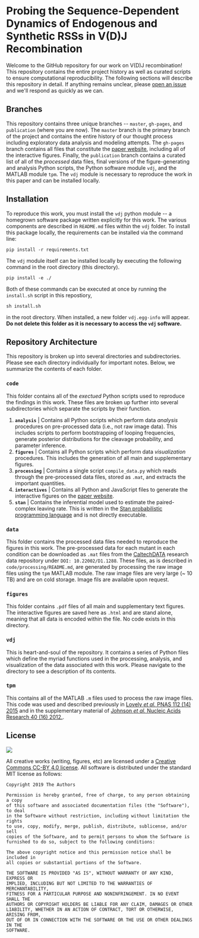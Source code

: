 
# Probing the Sequence-Dependent Dynamics of Endogenous and Synthetic RSSs in V(D)J Recombination 

Welcome to the GitHub repository for our work on V(D)J recombination! This
repository contains the entire project history as well as curated scripts to
ensure computational reproducibility. The following sections will describe this
repository in detail. If anything remains unclear, please [open an
issue](https://github.com/RPGroup-PBoC/mwc_mutants/issues) and we'll respond as
quickly as we can. 


## Branches

This repository contains three unique branches -- `master`, `gh-pages`, and
`publication` (where you are now). The `master` branch is the primary branch of
the project and contains the entire history of our thought process including
exploratory data analysis and modeling attempts. The `gh-pages` branch contains
all files that constitute the [paper website](http://rpgroup.caltech.edu/vdj_recombination),
including all of the interactive figures. Finally, the `publication` branch
contains a curated list of all of the *processed* data files, final versions of
the figure-generating and analysis Python scripts, the Python software module
`vdj`, and the MATLAB module `tpm`. The `vdj` module is necessary to reproduce
the work in this paper and can be installed locally. 


## Installation

To reproduce this work, you must install the `vdj` python module -- a homegrown
software package written explicitly for this work. The various components are
described in `README.md` files within the `vdj` folder. To install this package
locally, the requirements can be installed via  the command line:

```
pip install -r requirements.txt
```

The `vdj` module itself can be installed locally by executing the following
command in the root directory (this directory). 

```
pip install -e ./
```

Both of these commands can be executed at once by running the `install.sh`
script in this repostiory, 

```
sh install.sh
```
in the root directory. When installed, a new folder `vdj.egg-info` will appear.
**Do not delete this folder as it is necessary to access the `vdj` software.**


## Repository Architecture

This repository is broken up into several directories and subdirectories. Please
see each directory individually for important notes. Below, we summarize the
contents of each folder. 

### `code`
This folder contains all of the *exectued* Python scripts used to reproduce the
findings in this work. These files are broken up further into several
subdirectories which separate the scripts by their function.

1. **`analysis`** \| Contains all Python scripts which perform data *analysis*
   procedures on pre-processed data (i.e., not raw image data). This includes
   scripts to perform bootstrapping of looping frequencies, generate posterior
   distributions for the cleavage probability, and parameter inference.
2. **`figures`** \| Contains all Python scripts which perform data
   *visualization* procedures. This includes the generation of all main and
   supplementary figures.
3. **`processing`** \| Contains a single script `compile_data.py` which reads
   through the pre-processed data files, stored as `.mat`, and extracts the
   important quantities.
4. **`interactives`** \| Contains all Python and JavaScript files to generate
   the interactive figures on the [paper
   website](https://rpgroup.caltech.edu/vdj_recombination).
5. **`stan`** \| Contains the inferential model used to estimate the
   paired-complex leaving rate. This is written in the [Stan probabilistic
   programming language](http://mc-stan.org) and is not directly executable. 

### `data`
This folder contains the processed data files needed to reproduce the figures in
this work. The pre-processed data for each mutant in each condition can be
downloaded as `.mat` files from the [CaltechDATA](http://data.caltech.edu)
research data repository under `DOI: 10.22002/D1.1288`. These files, as is described in 
`code/processing/README.md`, are generated by processing the raw image files
using the `tpm` MATLAB module. The raw image files are very large (~ 10 TB) and
are on cold storage. Image fils are available upon request.

### `figures`
This folder contains  `.pdf` files of all main and supplementary text figures.
The interactive figures are saved here as `.html` and are stand alone, meaning
that all data is encoded within the file. No code exists in this directory.  

### `vdj`
This is heart-and-soul of the repository. It contains a series of Python files
which define the myriad functions used in the processing, analysis, and
visualization of the data associated with this work. Please navigate to the
directory to see a description of its contents. 

### `tpm`
This contains all of the MATLAB `.m` files used to process the raw image files.
This code was used and described previously in [Lovely *et al.* PNAS 112 (14)
2015](https://www.pnas.org/content/112/14/E1715) and in the supplementary
material of [Johnson *et al.* Nucleic Acids Research 40 (16)
2012.](https://academic.oup.com/nar/article/40/16/7728/1028173).

## License
[![](https://i.creativecommons.org/l/by/4.0/88x31.png)](http://creativecommons.org/licenses/by/4.0/)

All creative works (writing, figures, etc) are licensed under a [Creative
Commons CC-BY 4.0 license](http://creativecommons.org/licenses/by/4.0/). All
software is distributed under the standard MIT license as follows:

```
Copyright 2019 The Authors 

Permission is hereby granted, free of charge, to any person obtaining a copy
of this software and associated documentation files (the "Software"), to deal
in the Software without restriction, including without limitation the rights
to use, copy, modify, merge, publish, distribute, sublicense, and/or sell
copies of the Software, and to permit persons to whom the Software is
furnished to do so, subject to the following conditions:

The above copyright notice and this permission notice shall be included in
all copies or substantial portions of the Software.

THE SOFTWARE IS PROVIDED "AS IS", WITHOUT WARRANTY OF ANY KIND, EXPRESS OR
IMPLIED, INCLUDING BUT NOT LIMITED TO THE WARRANTIES OF MERCHANTABILITY,
FITNESS FOR A PARTICULAR PURPOSE AND NONINFRINGEMENT. IN NO EVENT SHALL THE
AUTHORS OR COPYRIGHT HOLDERS BE LIABLE FOR ANY CLAIM, DAMAGES OR OTHER
LIABILITY, WHETHER IN AN ACTION OF CONTRACT, TORT OR OTHERWISE, ARISING FROM,
OUT OF OR IN CONNECTION WITH THE SOFTWARE OR THE USE OR OTHER DEALINGS IN THE
SOFTWARE.
```
